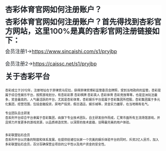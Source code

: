 <body>

<div class="markdown-heading" dir="auto" style="box-sizing: border-box; position: relative; margin-top: 0px !important; color: rgb(31, 35, 40); font-family: -apple-system, BlinkMacSystemFont, &quot;Segoe UI&quot;, &quot;Noto Sans&quot;, Helvetica, Arial, sans-serif, &quot;Apple Color Emoji&quot;, &quot;Segoe UI Emoji&quot;; font-size: 16px; font-style: normal; font-variant-ligatures: normal; font-variant-caps: normal; font-weight: 400; letter-spacing: normal; orphans: 2; text-align: start; text-indent: 0px; text-transform: none; widows: 2; word-spacing: 0px; -webkit-text-stroke-width: 0px; white-space: normal; background-color: rgb(255, 255, 255); text-decoration-thickness: initial; text-decoration-style: initial; text-decoration-color: initial;">
	<h1 tabindex="-1" class="heading-element" dir="auto" style="box-sizing: border-box; font-size: 2em; margin-top: 0px !important; margin-right: 0px; margin-bottom: var(--base-size-16); margin-left: 0px; font-weight: var(--base-text-weight-semibold, 600); line-height: 1.25; padding-bottom: 0.3em; border-bottom: 1px solid var(--borderColor-muted, var(--color-border-muted));">
	<b><font size="5">杏彩体育官网如何注册账户？</font></b></h1>
	<a id="user-content-" class="anchor" aria-label="Permalink: ）" style="box-sizing: border-box; background-color: transparent; color: var(--fgColor-accent, var(--color-accent-fg)); text-decoration: underline; float: left; padding-right: var(--base-size-4); margin: auto; line-height: 1; position: absolute; top: 45.0804px; left: -28px; display: flex; width: 28px; height: 28px; border-radius: var(--borderRadius-medium); opacity: 0; justify-content: center; align-items: center; transform: translateY(calc(-50% - 0.3rem)); text-underline-offset: 0.2rem;" href=""><svg class="octicon octicon-link" viewBox="0 0 16 16" version="1.1" width="16" height="16" aria-hidden="true"><path d="m7.775 3.275 1.25-1.25a3.5 3.5 0 1 1 4.95 4.95l-2.5 2.5a3.5 3.5 0 0 1-4.95 0 .751.751 0 0 1 .018-1.042.751.751 0 0 1 1.042-.018 1.998 1.998 0 0 0 2.83 0l2.5-2.5a2.002 2.002 0 0 0-2.83-2.83l-1.25 1.25a.751.751 0 0 1-1.042-.018.751.751 0 0 1-.018-1.042Zm-4.69 9.64a1.998 1.998 0 0 0 2.83 0l1.25-1.25a.751.751 0 0 1 1.042.018.751.751 0 0 1 .018 1.042l-1.25 1.25a3.5 3.5 0 1 1-4.95-4.95l2.5-2.5a3.5 3.5 0 0 1 4.95 0 .751.751 0 0 1-.018 1.042.751.751 0 0 1-1.042.018 1.998 1.998 0 0 0-2.83 0l-2.5 2.5a1.998 1.998 0 0 0 0 2.83Z"></path></svg>
	</a></div>
<div class="markdown-heading" dir="auto" style="box-sizing: border-box; position: relative; color: rgb(31, 35, 40); font-family: -apple-system, BlinkMacSystemFont, &quot;Segoe UI&quot;, &quot;Noto Sans&quot;, Helvetica, Arial, sans-serif, &quot;Apple Color Emoji&quot;, &quot;Segoe UI Emoji&quot;; font-size: 16px; font-style: normal; font-variant-ligatures: normal; font-variant-caps: normal; font-weight: 400; letter-spacing: normal; orphans: 2; text-align: start; text-indent: 0px; text-transform: none; widows: 2; word-spacing: 0px; -webkit-text-stroke-width: 0px; white-space: normal; background-color: rgb(255, 255, 255); text-decoration-thickness: initial; text-decoration-style: initial; text-decoration-color: initial;">
	<h2 tabindex="-1" class="heading-element" dir="auto" style="box-sizing: border-box; margin-top: var(--base-size-24); margin-bottom: var(--base-size-16); font-size: 1.5em; font-weight: var(--base-text-weight-semibold, 600); line-height: 1.25; padding-bottom: 0.3em; border-bottom: 1px solid var(--borderColor-muted, var(--color-border-muted));">
	杏彩体育官网如何注册账户？首先得找到杏彩官方网站，这里100%是真的杏彩官网注册链接如下：</h2>
	<a id="user-content-第一步注册币安账号" class="anchor" aria-label="" style="box-sizing: border-box; background-color: transparent; color: var(--fgColor-accent, var(--color-accent-fg)); text-decoration: underline; float: left; padding-right: var(--base-size-4); margin: auto; line-height: 1; position: absolute; top: 18.8839px; left: -28px; display: flex; width: 28px; height: 28px; border-radius: var(--borderRadius-medium); opacity: 0; justify-content: center; align-items: center; transform: translateY(calc(-50% - 0.3rem)); text-underline-offset: 0.2rem;" href=""><svg class="octicon octicon-link" viewBox="0 0 16 16" version="1.1" width="16" height="16" aria-hidden="true"><path d="m7.775 3.275 1.25-1.25a3.5 3.5 0 1 1 4.95 4.95l-2.5 2.5a3.5 3.5 0 0 1-4.95 0 .751.751 0 0 1 .018-1.042.751.751 0 0 1 1.042-.018 1.998 1.998 0 0 0 2.83 0l2.5-2.5a2.002 2.002 0 0 0-2.83-2.83l-1.25 1.25a.751.751 0 0 1-1.042-.018.751.751 0 0 1-.018-1.042Zm-4.69 9.64a1.998 1.998 0 0 0 2.83 0l1.25-1.25a.751.751 0 0 1 1.042.018.751.751 0 0 1 .018 1.042l-1.25 1.25a3.5 3.5 0 1 1-4.95-4.95l2.5-2.5a3.5 3.5 0 0 1 4.95 0 .751.751 0 0 1-.018 1.042.751.751 0 0 1-1.042.018 1.998 1.998 0 0 0-2.83 0l-2.5 2.5a1.998 1.998 0 0 0 0 2.83Z"></path></svg>
	</a></div>
<div class="markdown-heading" dir="auto" style="box-sizing: border-box; position: relative; color: rgb(31, 35, 40); font-family: -apple-system, BlinkMacSystemFont, &quot;Segoe UI&quot;, &quot;Noto Sans&quot;, Helvetica, Arial, sans-serif, &quot;Apple Color Emoji&quot;, &quot;Segoe UI Emoji&quot;; font-size: 16px; font-style: normal; font-variant-ligatures: normal; font-variant-caps: normal; font-weight: 400; letter-spacing: normal; orphans: 2; text-align: start; text-indent: 0px; text-transform: none; widows: 2; word-spacing: 0px; -webkit-text-stroke-width: 0px; white-space: normal; background-color: rgb(255, 255, 255); text-decoration-thickness: initial; text-decoration-style: initial; text-decoration-color: initial;">
	会员注册1→<a href="https://www.sincaishi.com/s1/pryjbp">https://www.sincaishi.com/s1/pryjbp</a><p>
	会员注册2→<a href="https://caissc.net/s1/pryjbp">https://caissc.net/s1/pryjbp</a></p>
	<h2 tabindex="-1" class="heading-element" dir="auto" style="box-sizing: border-box; margin-top: var(--base-size-24); margin-bottom: var(--base-size-16); font-size: 1.5em; font-weight: var(--base-text-weight-semibold, 600); line-height: 1.25; padding-bottom: 0.3em; border-bottom: 1px solid var(--borderColor-muted, var(--color-border-muted));">
	<strong style="box-sizing: border-box; font-weight: var(--base-text-weight-semibold, 600);">
	关于杏彩平台</strong></h2>
	<a id="" class="anchor" aria-label="" style="box-sizing: border-box; background-color: transparent; color: var(--fgColor-accent, var(--color-accent-fg)); text-decoration: underline; float: left; padding-right: var(--base-size-4); margin: auto; line-height: 1; position: absolute; top: 18.8839px; left: -28px; display: flex; width: 28px; height: 28px; border-radius: var(--borderRadius-medium); opacity: 0; justify-content: center; align-items: center; transform: translateY(calc(-50% - 0.3rem)); text-underline-offset: 0.2rem;" href=""><svg class="octicon octicon-link" viewBox="0 0 16 16" version="1.1" width="16" height="16" aria-hidden="true"><path d="m7.775 3.275 1.25-1.25a3.5 3.5 0 1 1 4.95 4.95l-2.5 2.5a3.5 3.5 0 0 1-4.95 0 .751.751 0 0 1 .018-1.042.751.751 0 0 1 1.042-.018 1.998 1.998 0 0 0 2.83 0l2.5-2.5a2.002 2.002 0 0 0-2.83-2.83l-1.25 1.25a.751.751 0 0 1-1.042-.018.751.751 0 0 1-.018-1.042Zm-4.69 9.64a1.998 1.998 0 0 0 2.83 0l1.25-1.25a.751.751 0 0 1 1.042.018.751.751 0 0 1 .018 1.042l-1.25 1.25a3.5 3.5 0 1 1-4.95-4.95l2.5-2.5a3.5 3.5 0 0 1 4.95 0 .751.751 0 0 1-.018 1.042.751.751 0 0 1-1.042.018 1.998 1.998 0 0 0-2.83 0l-2.5 2.5a1.998 1.998 0 0 0 0 2.83Z"></path></svg>
	</a></div>
<p><font size="1">
杏彩成立于2012年，注册地址在于菲律宾马尼拉，获得菲律宾博彩监管委员会牌照，受到当地政府的监管，杏彩是属于综合性娱乐平台，按照游戏划分，有杏彩彩票 杏彩棋牌 
杏彩真人 杏彩体育 
杏彩竞技等等，也是亚洲玩法最多，奖金最高的，人气最活跃的平台，尤其是杏彩体育，杏彩娱乐平台是属于杏彩集团所控股，杏彩集团属于多元化集团，经营范围，包括金融投资，房地产投资，假日酒店，娱乐城等，资金实力雄厚，在当地稍有名气。</font></p>
<p><font size="1">专业团队自主研发<br>
杏系列平台综合平台隶属于杏彩集团，由旗下专业技术团队，自主研发创作而成，汇聚市面所有主流场馆游戏，并且努力开发更多的游戏资源，以品质缔造优势，以深厚的技术底蕴，诠释最完美的用户体验。</font></p>
<p><font size="1"><br>
多彩联盟钻石会员<br>
杏系列平台以完备的制度和体系发展，在提供给诸位玩家一个完美的娱乐体验平台的同时，斥资2亿人民币，加入多彩联盟钻石会员，百分百确保营业项目的公平性以及用户资金的安全性。</font></p>

</body>

</html>
